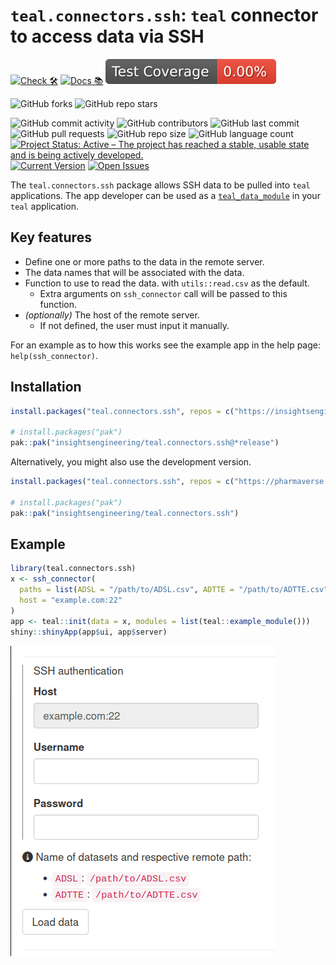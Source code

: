 # `teal.connectors.ssh`: `teal` connector to access data via SSH

<!-- start badges -->
[![Check 🛠](https://github.com/insightsengineering/teal.connectors.ssh/actions/workflows/check.yaml/badge.svg)](https://insightsengineering.github.io/teal.connectors.ssh/main/unit-test-report/)
[![Docs 📚](https://github.com/insightsengineering/teal.connectors.ssh/actions/workflows/docs.yaml/badge.svg)](https://insightsengineering.github.io/teal.connectors.ssh/)
[![Code Coverage 📔](https://raw.githubusercontent.com/insightsengineering/teal.connectors.ssh/_xml_coverage_reports/data/main/badge.svg)](https://insightsengineering.github.io/teal.connectors.ssh/main/coverage-report/)

![GitHub forks](https://img.shields.io/github/forks/insightsengineering/teal.connectors.ssh?style=social)
![GitHub repo stars](https://img.shields.io/github/stars/insightsengineering/teal.connectors.ssh?style=social)

![GitHub commit activity](https://img.shields.io/github/commit-activity/m/insightsengineering/teal.connectors.ssh)
![GitHub contributors](https://img.shields.io/github/contributors/insightsengineering/teal.connectors.ssh)
![GitHub last commit](https://img.shields.io/github/last-commit/insightsengineering/teal.connectors.ssh)
![GitHub pull requests](https://img.shields.io/github/issues-pr/insightsengineering/teal.connectors.ssh)
![GitHub repo size](https://img.shields.io/github/repo-size/insightsengineering/teal.connectors.ssh)
![GitHub language count](https://img.shields.io/github/languages/count/insightsengineering/teal.connectors.ssh)
[![Project Status: Active – The project has reached a stable, usable state and is being actively developed.](https://www.repostatus.org/badges/latest/active.svg)](https://www.repostatus.org/#active)
[![Current Version](https://img.shields.io/github/r-package/v/insightsengineering/teal.connectors.ssh/main?color=purple\&label=package%20version)](https://github.com/insightsengineering/teal.connectors.ssh/tree/main)
[![Open Issues](https://img.shields.io/github/issues-raw/insightsengineering/teal.connectors.ssh?color=red\&label=open%20issues)](https://github.com/insightsengineering/teal.connectors.ssh/issues?q=is%3Aissue+is%3Aopen+sort%3Aupdated-desc)
<!-- end badges -->

The `teal.connectors.ssh` package allows SSH data to be pulled into `teal` applications.
The app developer can be used as a [`teal_data_module`](https://insightsengineering.github.io/teal/latest-tag/data-as-shiny-module.Rmd) in your `teal` application.

## Key features

- Define one or more paths to the data in the remote server.
- The data names that will be associated with the data.
- Function to use to read the data. with `utils::read.csv` as the default.
  - Extra arguments on `ssh_connector` call will be passed to this function.
- _(optionally)_ The host of the remote server.
  - If not defined, the user must input it manually.

For an example as to how this works see the example app in the help page: `help(ssh_connector)`.

## Installation

```r
install.packages("teal.connectors.ssh", repos = c("https://insightsengineering.r-universe.dev", getOption("repos"))))

# install.packages("pak")
pak::pak("insightsengineering/teal.connectors.ssh@*release")
```

Alternatively, you might also use the development version.

```r
install.packages("teal.connectors.ssh", repos = c("https://pharmaverse.r-universe.dev", getOption("repos")))

# install.packages("pak")
pak::pak("insightsengineering/teal.connectors.ssh")
```

## Example

```r
library(teal.connectors.ssh)
x <- ssh_connector(
  paths = list(ADSL = "/path/to/ADSL.csv", ADTTE = "/path/to/ADTTE.csv"),
  host = "example.com:22"
)
app <- teal::init(data = x, modules = list(teal::example_module()))
shiny::shinyApp(app$ui, app$server)
```

![Example of sample application](man/figures/example-ui.png)
